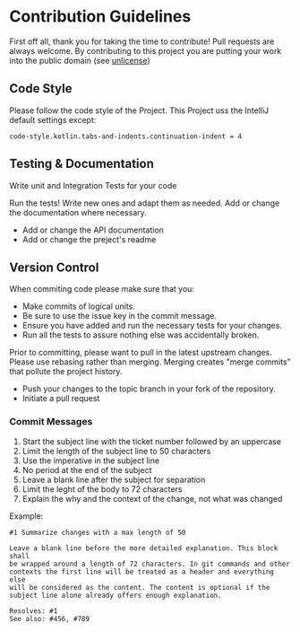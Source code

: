 Contribution Guidelines
=================================

First off all, thank you for taking the time to contribute! Pull requests are always welcome.
By contributing to this project
you are putting your work into the public domain (see [unlicense](LICENSE))


Code Style
----------
Please follow the code style of the Project.
This Project uss the IntelliJ default settings except:
```
code-style.kotlin.tabs-and-indents.continuation-indent = 4
```


Testing & Documentation
-------
Write unit and Integration Tests for your code

Run the tests! Write new ones and adapt them as needed.
Add or change the documentation where necessary.
* Add or change the API documentation
* Add or change the preject's readme


Version Control
---------------
When commiting code please make sure that you:
* Make commits of logical units.
* Be sure to use the issue key in the commit message.
* Ensure you have added and run the necessary tests for your changes.
* Run all the tests to assure nothing else was accidentally broken.

Prior to committing, please want to pull in the latest upstream changes.
Please use rebasing rather than merging.
Merging creates "merge commits" that pollute the project history.

* Push your changes to the topic branch in your fork of the repository.
* Initiate a pull request

### Commit Messages
1. Start the subject line with the ticket number followed by an uppercase
2. Limit the length of the subject line to 50 characters
3. Use the imperative in the subject line
4. No period at the end of the subject
5. Leave a blank line after the subject for separation
6. Limit the leght of the body to 72 characters
7. Explain the why and the context of the change, not what was changed

Example:

````````````
#1 Summarize changes with a max length of 50

Leave a blank line before the more detailed explanation. This block shall
be wrapped around a length of 72 characters. In git commands and other
contexts the first line will be treated as a header and everything else
will be considered as the content. The content is optional if the
subject line alone already offers enough explanation.

Resolves: #1
See also: #456, #789
````````````
